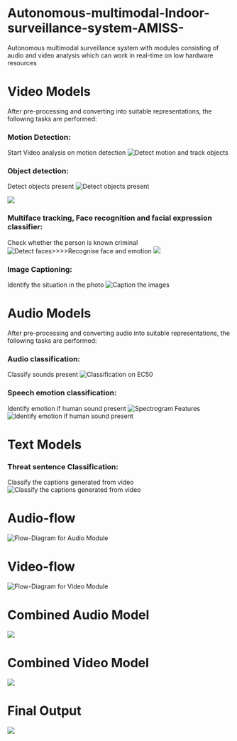 # Autonomous-multimodal-Indoor-surveillance-system-AMISS-
Autonomous multimodal surveillance system with modules consisting of audio and video analysis which can work in real-time on low hardware resources



# Video Models
After pre-processing and converting into suitable representations, the following tasks
are performed:


### Motion Detection: 
Start Video analysis on motion detection
![Detect motion and track objects](https://github.com/raviskumawat/Autonomous-multimodal-Indoor-surveillance-system-AMISS-/blob/master/output%20imgs/motion_detect.png)



### Object detection: 
Detect objects present
![Detect objects present](https://github.com/raviskumawat/Autonomous-multimodal-Indoor-surveillance-system-AMISS-/blob/master/output%20imgs/object_detect.png)

![](https://github.com/raviskumawat/Autonomous-multimodal-Indoor-surveillance-system-AMISS-/blob/master/output%20imgs/Object%20Detection.jpg)



### Multiface tracking, Face recognition and facial expression classifier: 
Check whether the person is known criminal
![Detect faces>>>>Recognise face and emotion](https://github.com/raviskumawat/Autonomous-multimodal-Indoor-surveillance-system-AMISS-/blob/master/output%20imgs/face_emo_rec.png)
![](https://github.com/raviskumawat/Autonomous-multimodal-Indoor-surveillance-system-AMISS-/blob/master/output%20imgs/Multiface%20racking%2C%20Recognition%20and%20Expression%20classifier.png)



### Image Captioning: 
Identify the situation in the photo
![Caption the images](https://github.com/raviskumawat/Autonomous-multimodal-Indoor-surveillance-system-AMISS-/blob/master/output%20imgs/img_caption.png)


# Audio Models
After pre-processing and converting audio into suitable representations, the following
tasks are performed:

### Audio classification: 
Classify sounds present
![Classification on EC50](https://github.com/raviskumawat/Autonomous-multimodal-Indoor-surveillance-system-AMISS-/blob/master/output%20imgs/Audio_classify_graph.png)

### Speech emotion classification: 
Identify emotion if human sound present
![Spectrogram Features](https://github.com/raviskumawat/Autonomous-multimodal-Indoor-surveillance-system-AMISS-/blob/master/output%20imgs/Audio%20emotion.png)
![Identify emotion if human sound present](https://github.com/raviskumawat/Autonomous-multimodal-Indoor-surveillance-system-AMISS-/blob/master/output%20imgs/emotion_audio.png)



# Text Models
### Threat sentence Classification:
Classify the captions generated from video
![Classify the captions generated from video](https://github.com/raviskumawat/Autonomous-multimodal-Indoor-surveillance-system-AMISS-/blob/master/output%20imgs/threat_classify.png)





# Audio-flow
![Flow-Diagram for Audio Module](https://github.com/raviskumawat/Autonomous-multimodal-Indoor-surveillance-system-AMISS-/blob/master/output%20imgs/audio_flow.png)


# Video-flow
![Flow-Diagram for Video Module](https://github.com/raviskumawat/Autonomous-multimodal-Indoor-surveillance-system-AMISS-/blob/master/output%20imgs/VIDEO_final.png)


# Combined Audio Model
![](https://github.com/raviskumawat/Autonomous-multimodal-Indoor-surveillance-system-AMISS-/blob/master/output%20imgs/audio_out.png)

# Combined Video Model
![](https://github.com/raviskumawat/Autonomous-multimodal-Indoor-surveillance-system-AMISS-/blob/master/output%20imgs/video_out_3.png)


# Final Output
![](https://github.com/raviskumawat/Autonomous-multimodal-Indoor-surveillance-system-AMISS-/blob/master/output%20imgs/Final%20Output.png)
